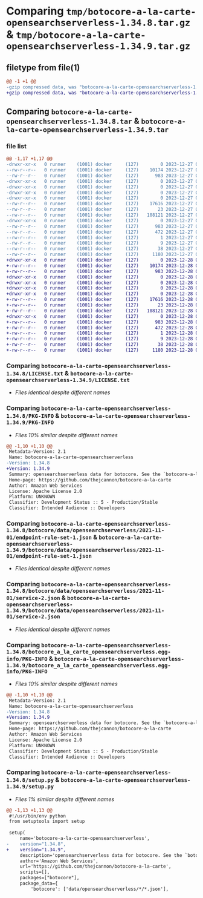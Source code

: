 # Comparing `tmp/botocore-a-la-carte-opensearchserverless-1.34.8.tar.gz` & `tmp/botocore-a-la-carte-opensearchserverless-1.34.9.tar.gz`

## filetype from file(1)

```diff
@@ -1 +1 @@
-gzip compressed data, was "botocore-a-la-carte-opensearchserverless-1.34.8.tar", last modified: Wed Dec 27 01:06:53 2023, max compression
+gzip compressed data, was "botocore-a-la-carte-opensearchserverless-1.34.9.tar", last modified: Thu Dec 28 01:06:55 2023, max compression
```

## Comparing `botocore-a-la-carte-opensearchserverless-1.34.8.tar` & `botocore-a-la-carte-opensearchserverless-1.34.9.tar`

### file list

```diff
@@ -1,17 +1,17 @@
-drwxr-xr-x   0 runner    (1001) docker     (127)        0 2023-12-27 01:06:53.371344 botocore-a-la-carte-opensearchserverless-1.34.8/
--rw-r--r--   0 runner    (1001) docker     (127)    10174 2023-12-27 01:06:53.000000 botocore-a-la-carte-opensearchserverless-1.34.8/LICENSE.txt
--rw-r--r--   0 runner    (1001) docker     (127)      983 2023-12-27 01:06:53.371344 botocore-a-la-carte-opensearchserverless-1.34.8/PKG-INFO
-drwxr-xr-x   0 runner    (1001) docker     (127)        0 2023-12-27 01:06:53.367344 botocore-a-la-carte-opensearchserverless-1.34.8/botocore/
-drwxr-xr-x   0 runner    (1001) docker     (127)        0 2023-12-27 01:06:53.367344 botocore-a-la-carte-opensearchserverless-1.34.8/botocore/data/
-drwxr-xr-x   0 runner    (1001) docker     (127)        0 2023-12-27 01:06:53.367344 botocore-a-la-carte-opensearchserverless-1.34.8/botocore/data/opensearchserverless/
-drwxr-xr-x   0 runner    (1001) docker     (127)        0 2023-12-27 01:06:53.371344 botocore-a-la-carte-opensearchserverless-1.34.8/botocore/data/opensearchserverless/2021-11-01/
--rw-r--r--   0 runner    (1001) docker     (127)    17616 2023-12-27 01:06:29.000000 botocore-a-la-carte-opensearchserverless-1.34.8/botocore/data/opensearchserverless/2021-11-01/endpoint-rule-set-1.json
--rw-r--r--   0 runner    (1001) docker     (127)       23 2023-12-27 01:06:29.000000 botocore-a-la-carte-opensearchserverless-1.34.8/botocore/data/opensearchserverless/2021-11-01/paginators-1.json
--rw-r--r--   0 runner    (1001) docker     (127)   108121 2023-12-27 01:06:29.000000 botocore-a-la-carte-opensearchserverless-1.34.8/botocore/data/opensearchserverless/2021-11-01/service-2.json
-drwxr-xr-x   0 runner    (1001) docker     (127)        0 2023-12-27 01:06:53.371344 botocore-a-la-carte-opensearchserverless-1.34.8/botocore_a_la_carte_opensearchserverless.egg-info/
--rw-r--r--   0 runner    (1001) docker     (127)      983 2023-12-27 01:06:53.000000 botocore-a-la-carte-opensearchserverless-1.34.8/botocore_a_la_carte_opensearchserverless.egg-info/PKG-INFO
--rw-r--r--   0 runner    (1001) docker     (127)      472 2023-12-27 01:06:53.000000 botocore-a-la-carte-opensearchserverless-1.34.8/botocore_a_la_carte_opensearchserverless.egg-info/SOURCES.txt
--rw-r--r--   0 runner    (1001) docker     (127)        1 2023-12-27 01:06:53.000000 botocore-a-la-carte-opensearchserverless-1.34.8/botocore_a_la_carte_opensearchserverless.egg-info/dependency_links.txt
--rw-r--r--   0 runner    (1001) docker     (127)        9 2023-12-27 01:06:53.000000 botocore-a-la-carte-opensearchserverless-1.34.8/botocore_a_la_carte_opensearchserverless.egg-info/top_level.txt
--rw-r--r--   0 runner    (1001) docker     (127)       38 2023-12-27 01:06:53.371344 botocore-a-la-carte-opensearchserverless-1.34.8/setup.cfg
--rw-r--r--   0 runner    (1001) docker     (127)     1180 2023-12-27 01:06:53.000000 botocore-a-la-carte-opensearchserverless-1.34.8/setup.py
+drwxr-xr-x   0 runner    (1001) docker     (127)        0 2023-12-28 01:06:54.998383 botocore-a-la-carte-opensearchserverless-1.34.9/
+-rw-r--r--   0 runner    (1001) docker     (127)    10174 2023-12-28 01:06:54.000000 botocore-a-la-carte-opensearchserverless-1.34.9/LICENSE.txt
+-rw-r--r--   0 runner    (1001) docker     (127)      983 2023-12-28 01:06:54.998383 botocore-a-la-carte-opensearchserverless-1.34.9/PKG-INFO
+drwxr-xr-x   0 runner    (1001) docker     (127)        0 2023-12-28 01:06:54.998383 botocore-a-la-carte-opensearchserverless-1.34.9/botocore/
+drwxr-xr-x   0 runner    (1001) docker     (127)        0 2023-12-28 01:06:54.998383 botocore-a-la-carte-opensearchserverless-1.34.9/botocore/data/
+drwxr-xr-x   0 runner    (1001) docker     (127)        0 2023-12-28 01:06:54.998383 botocore-a-la-carte-opensearchserverless-1.34.9/botocore/data/opensearchserverless/
+drwxr-xr-x   0 runner    (1001) docker     (127)        0 2023-12-28 01:06:54.998383 botocore-a-la-carte-opensearchserverless-1.34.9/botocore/data/opensearchserverless/2021-11-01/
+-rw-r--r--   0 runner    (1001) docker     (127)    17616 2023-12-28 01:06:26.000000 botocore-a-la-carte-opensearchserverless-1.34.9/botocore/data/opensearchserverless/2021-11-01/endpoint-rule-set-1.json
+-rw-r--r--   0 runner    (1001) docker     (127)       23 2023-12-28 01:06:26.000000 botocore-a-la-carte-opensearchserverless-1.34.9/botocore/data/opensearchserverless/2021-11-01/paginators-1.json
+-rw-r--r--   0 runner    (1001) docker     (127)   108121 2023-12-28 01:06:26.000000 botocore-a-la-carte-opensearchserverless-1.34.9/botocore/data/opensearchserverless/2021-11-01/service-2.json
+drwxr-xr-x   0 runner    (1001) docker     (127)        0 2023-12-28 01:06:54.998383 botocore-a-la-carte-opensearchserverless-1.34.9/botocore_a_la_carte_opensearchserverless.egg-info/
+-rw-r--r--   0 runner    (1001) docker     (127)      983 2023-12-28 01:06:54.000000 botocore-a-la-carte-opensearchserverless-1.34.9/botocore_a_la_carte_opensearchserverless.egg-info/PKG-INFO
+-rw-r--r--   0 runner    (1001) docker     (127)      472 2023-12-28 01:06:54.000000 botocore-a-la-carte-opensearchserverless-1.34.9/botocore_a_la_carte_opensearchserverless.egg-info/SOURCES.txt
+-rw-r--r--   0 runner    (1001) docker     (127)        1 2023-12-28 01:06:54.000000 botocore-a-la-carte-opensearchserverless-1.34.9/botocore_a_la_carte_opensearchserverless.egg-info/dependency_links.txt
+-rw-r--r--   0 runner    (1001) docker     (127)        9 2023-12-28 01:06:54.000000 botocore-a-la-carte-opensearchserverless-1.34.9/botocore_a_la_carte_opensearchserverless.egg-info/top_level.txt
+-rw-r--r--   0 runner    (1001) docker     (127)       38 2023-12-28 01:06:54.998383 botocore-a-la-carte-opensearchserverless-1.34.9/setup.cfg
+-rw-r--r--   0 runner    (1001) docker     (127)     1180 2023-12-28 01:06:54.000000 botocore-a-la-carte-opensearchserverless-1.34.9/setup.py
```

### Comparing `botocore-a-la-carte-opensearchserverless-1.34.8/LICENSE.txt` & `botocore-a-la-carte-opensearchserverless-1.34.9/LICENSE.txt`

 * *Files identical despite different names*

### Comparing `botocore-a-la-carte-opensearchserverless-1.34.8/PKG-INFO` & `botocore-a-la-carte-opensearchserverless-1.34.9/PKG-INFO`

 * *Files 10% similar despite different names*

```diff
@@ -1,10 +1,10 @@
 Metadata-Version: 2.1
 Name: botocore-a-la-carte-opensearchserverless
-Version: 1.34.8
+Version: 1.34.9
 Summary: opensearchserverless data for botocore. See the `botocore-a-la-carte` package for more info.
 Home-page: https://github.com/thejcannon/botocore-a-la-carte
 Author: Amazon Web Services
 License: Apache License 2.0
 Platform: UNKNOWN
 Classifier: Development Status :: 5 - Production/Stable
 Classifier: Intended Audience :: Developers
```

### Comparing `botocore-a-la-carte-opensearchserverless-1.34.8/botocore/data/opensearchserverless/2021-11-01/endpoint-rule-set-1.json` & `botocore-a-la-carte-opensearchserverless-1.34.9/botocore/data/opensearchserverless/2021-11-01/endpoint-rule-set-1.json`

 * *Files identical despite different names*

### Comparing `botocore-a-la-carte-opensearchserverless-1.34.8/botocore/data/opensearchserverless/2021-11-01/service-2.json` & `botocore-a-la-carte-opensearchserverless-1.34.9/botocore/data/opensearchserverless/2021-11-01/service-2.json`

 * *Files identical despite different names*

### Comparing `botocore-a-la-carte-opensearchserverless-1.34.8/botocore_a_la_carte_opensearchserverless.egg-info/PKG-INFO` & `botocore-a-la-carte-opensearchserverless-1.34.9/botocore_a_la_carte_opensearchserverless.egg-info/PKG-INFO`

 * *Files 10% similar despite different names*

```diff
@@ -1,10 +1,10 @@
 Metadata-Version: 2.1
 Name: botocore-a-la-carte-opensearchserverless
-Version: 1.34.8
+Version: 1.34.9
 Summary: opensearchserverless data for botocore. See the `botocore-a-la-carte` package for more info.
 Home-page: https://github.com/thejcannon/botocore-a-la-carte
 Author: Amazon Web Services
 License: Apache License 2.0
 Platform: UNKNOWN
 Classifier: Development Status :: 5 - Production/Stable
 Classifier: Intended Audience :: Developers
```

### Comparing `botocore-a-la-carte-opensearchserverless-1.34.8/setup.py` & `botocore-a-la-carte-opensearchserverless-1.34.9/setup.py`

 * *Files 1% similar despite different names*

```diff
@@ -1,13 +1,13 @@
 #!/usr/bin/env python
 from setuptools import setup
 
 setup(
     name='botocore-a-la-carte-opensearchserverless',
-    version="1.34.8",
+    version="1.34.9",
     description='opensearchserverless data for botocore. See the `botocore-a-la-carte` package for more info.',
     author='Amazon Web Services',
     url='https://github.com/thejcannon/botocore-a-la-carte',
     scripts=[],
     packages=["botocore"],
     package_data={
         'botocore': ['data/opensearchserverless/*/*.json'],
```

